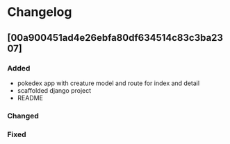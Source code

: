 # Changelog


## [00a900451ad4e26ebfa80df634514c83c3ba2307]

### Added
- pokedex app with creature model and route for index and detail
- scaffolded django project
- README

### Changed

### Fixed

